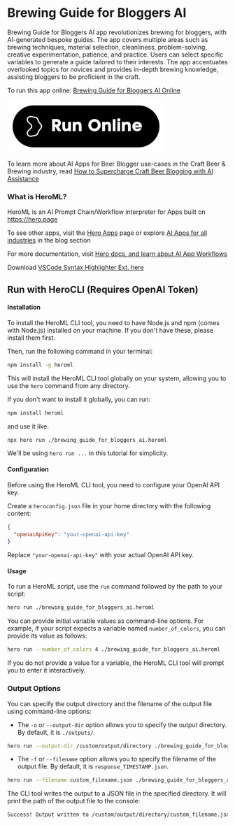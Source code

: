 # Brewing Guide for Bloggers AI

Brewing Guide for Bloggers AI app revolutionizes brewing for bloggers, with AI-generated bespoke guides. The app covers multiple areas such as brewing techniques, material selection, cleanliness, problem-solving, creative experimentation, patience, and practice. Users can select specific variables to generate a guide tailored to their interests. The app accentuates overlooked topics for novices and provides in-depth brewing knowledge, assisting bloggers to be proficient in the craft.

To run this app online: [Brewing Guide for Bloggers AI Online](https://hero.page/app/brewing-guide-for-bloggers-ai-ai-guided-home-brewing-mastery/AcNTsGxieOUNwkn293ZV)

[![Run Brewing Guide for Bloggers AI Online](/assets/run.svg)](https://hero.page/app/brewing-guide-for-bloggers-ai-ai-guided-home-brewing-mastery/AcNTsGxieOUNwkn293ZV)

To learn more about AI Apps for Beer Blogger use-cases in the Craft Beer & Brewing industry, read [How to Supercharge Craft Beer Blogging with AI Assistance](https://hero.page/blog/ai/craft-beer-and-brewing/how-to-supercharge-craft-beer-blogging-with-ai-assistance/170825)

### What is HeroML?
HeroML is an AI Prompt Chain/Workflow interpreter for Apps built on https://hero.page 

To see other apps, visit the [Hero Apps](https://hero.page/apps) page or explore [AI Apps for all industries](https://hero.page/blog) in the blog section

For more documentation, visit [Hero docs, and learn about AI App Workflows](https://hero.page/tutorials/introduction-to-heroml)

Download [VSCode Syntax Highlighter Ext. here](https://marketplace.visualstudio.com/items?itemName=hero-page.heroml)

## Run with HeroCLI (Requires OpenAI Token)

#### Installation

To install the HeroML CLI tool, you need to have Node.js and npm (comes with Node.js) installed on your machine. If you don't have these, please install them first. 

Then, run the following command in your terminal:

```bash
npm install -g heroml
```

This will install the HeroML CLI tool globally on your system, allowing you to use the `hero` command from any directory.

If you don't want to install it globally, you can run:

```bash
npm install heroml
```

and use it like:

```bash
npx hero run ./brewing_guide_for_bloggers_ai.heroml
```

We'll be using `hero run ...` in this tutorial for simplicity.

#### Configuration

Before using the HeroML CLI tool, you need to configure your OpenAI API key. 

Create a `heroconfig.json` file in your home directory with the following content:

```json
{
  "openaiApiKey": "your-openai-api-key"
}
```

Replace `"your-openai-api-key"` with your actual OpenAI API key.

#### Usage

To run a HeroML script, use the `run` command followed by the path to your script:

```bash
hero run ./brewing_guide_for_bloggers_ai.heroml
```

You can provide initial variable values as command-line options. For example, if your script expects a variable named `number_of_colors`, you can provide its value as follows:

```bash
hero run --number_of_colors 4 ./brewing_guide_for_bloggers_ai.heroml
```

If you do not provide a value for a variable, the HeroML CLI tool will prompt you to enter it interactively.

### Output Options

You can specify the output directory and the filename of the output file using command-line options:

- The `-o` or `--output-dir` option allows you to specify the output directory. By default, it is `./outputs/`.

```bash
hero run --output-dir /custom/output/directory ./brewing_guide_for_bloggers_ai.heroml
```

- The `-f` or `--filename` option allows you to specify the filename of the output file. By default, it is `response_TIMESTAMP.json`.

```bash
hero run --filename custom_filename.json ./brewing_guide_for_bloggers_ai.heroml
```

The CLI tool writes the output to a JSON file in the specified directory. It will print the path of the output file to the console:

```bash
Success! Output written to /custom/output/directory/custom_filename.json
```

